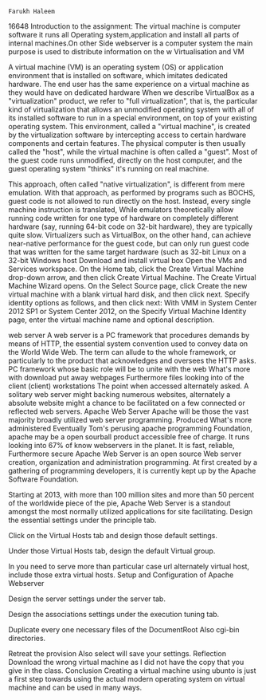 	Farukh Haleem
16648
Introduction to the assignment: The virtual machine is computer software it runs all Operating system,application and install all parts of internal machines.On other Side webserver is a computer system the main purpose is used to distribute information on the w 
Virtualisation and VM

A virtual machine (VM) is an operating system (OS) or application environment that is installed on software, which imitates dedicated hardware. The end user has the same experience on a virtual machine as they would have on dedicated hardware
When we describe VirtualBox as a "virtualization" product, we refer to "full virtualization", that is, the particular kind of virtualization that allows an unmodified operating system with all of its installed software to run in a special environment, on top of your existing operating system. This environment, called a "virtual machine", is created by the virtualization software by intercepting access to certain hardware components and certain features. The physical computer is then usually called the "host", while the virtual machine is often called a "guest". Most of the guest code runs unmodified, directly on the host computer, and the guest operating system "thinks" it's running on real machine.

This approach, often called "native virtualization", is different from mere emulation. With that approach, as performed by programs such as BOCHS, guest code is not allowed to run directly on the host. Instead, every single machine instruction is translated, While emulators theoretically allow running code written for one type of hardware on completely different hardware (say, running 64-bit code on 32-bit hardware), they are typically quite slow. Virtualizers such as VirtualBox, on the other hand, can achieve near-native performance for the guest code, but can only run guest code that was written for the same target hardware (such as 32-bit Linux on a 32-bit Windows host
Download and install virtual box 
Open the VMs and Services workspace.
On the Home tab, click the Create Virtual Machine drop-down arrow, and then click Create Virtual Machine.
The Create Virtual Machine Wizard opens.
On the Select Source page, click Create the new virtual machine with a blank virtual hard disk, and then click next.
Specify identity options as follows, and then click next:
With VMM in System Center 2012 SP1 or System Center 2012, on the Specify Virtual Machine Identity page, enter the virtual machine name and optional description.

web server 
A web server is a PC framework that procedures demands by means of HTTP, the essential system convention used to convey data on the World Wide Web. The term can allude to the whole framework, or particularly to the product that acknowledges and oversees the HTTP asks.
PC framework whose basic role will be to unite with the web What's more with download put away webpages Furthermore files looking into of the client (client) workstations The point when accessed alternately asked. A solitary web server might backing numerous websites, alternately a absolute website might a chance to be facilitated on a few connected or reflected web servers.
Apache Web Server
Apache will be those the vast majority broadly utilized web server programming. Produced What's more administered Eventually Tom's perusing apache programming Foundation, apache may be a open sourball product accessible free of charge. It runs looking into 67% of know webservers in the planet. It is fast, reliable, Furthermore secure
Apache Web Server is an open source Web server creation, organization and administration programming. At first created by a gathering of programming developers, it is currently kept up by the Apache Software Foundation. 

Starting at 2013, with more than 100 million sites and more than 50 percent of the worldwide piece of the pie, Apache Web Server is a standout amongst the most normally utilized applications for site facilitating.
Design the essential settings under the principle tab. 

Click on the Virtual Hosts tab and design those default settings. 

Under those Virtual Hosts tab, design the default Virtual group. 

In you need to serve more than particular case url alternately virtual host, include those extra virtual hosts.
Setup and Configuration of Apache
Webserver

Design the server settings under the server tab. 

Design the associations settings under the execution tuning tab. 

Duplicate every one necessary files of the DocumentRoot Also cgi-bin directories. 

Retreat the provision Also select will save your settings.
Reflection
Download the wrong virtual machine as I did not have the copy that you give in the class.
Conclusion
Creating a virtual machine using ubunto is just a first step towards using the actual modern operating system on virtual machine and can be used in many ways.





						

